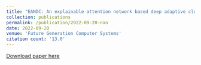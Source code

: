 ```yaml
---
title: "EANDC: An explainable attention network based deep adaptive clustering model for mental health treatment"
collection: publications
permalink: /publication/2022-09-20-nan
date: 2022-09-20
venue: 'Future Generation Computer Systems'
citation count: '13.0'
---
```

[Download paper here](https://scholar.google.com/citations?view_op=view_citation&hl=en&user=CCckbEUAAAAJ&citation_for_view=CCckbEUAAAAJ:URolC5Kub84C)
